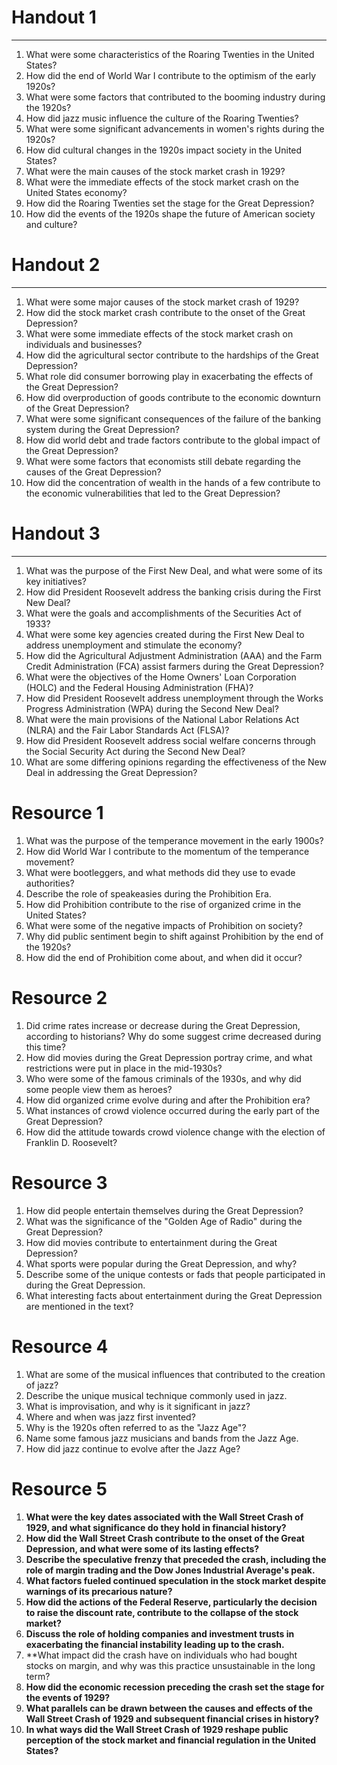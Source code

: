 # Handout 1
---
1. What were some characteristics of the Roaring Twenties in the United States?
2. How did the end of World War I contribute to the optimism of the early 1920s?
3. What were some factors that contributed to the booming industry during the 1920s?
4. How did jazz music influence the culture of the Roaring Twenties?
5. What were some significant advancements in women's rights during the 1920s?
6. How did cultural changes in the 1920s impact society in the United States?
7. What were the main causes of the stock market crash in 1929?
8. What were the immediate effects of the stock market crash on the United States economy?
9. How did the Roaring Twenties set the stage for the Great Depression?
10. How did the events of the 1920s shape the future of American society and culture?
# Handout 2
--- 
1. What were some major causes of the stock market crash of 1929?
2. How did the stock market crash contribute to the onset of the Great Depression?
3. What were some immediate effects of the stock market crash on individuals and businesses?
4. How did the agricultural sector contribute to the hardships of the Great Depression?
5. What role did consumer borrowing play in exacerbating the effects of the Great Depression?
6. How did overproduction of goods contribute to the economic downturn of the Great Depression?
7. What were some significant consequences of the failure of the banking system during the Great Depression?
8. How did world debt and trade factors contribute to the global impact of the Great Depression?
9. What were some factors that economists still debate regarding the causes of the Great Depression?
10. How did the concentration of wealth in the hands of a few contribute to the economic vulnerabilities that led to the Great Depression?
# Handout 3
---
1. What was the purpose of the First New Deal, and what were some of its key initiatives?
2. How did President Roosevelt address the banking crisis during the First New Deal?
3. What were the goals and accomplishments of the Securities Act of 1933?
4. What were some key agencies created during the First New Deal to address unemployment and stimulate the economy?
5. How did the Agricultural Adjustment Administration (AAA) and the Farm Credit Administration (FCA) assist farmers during the Great Depression?
6. What were the objectives of the Home Owners' Loan Corporation (HOLC) and the Federal Housing Administration (FHA)?
7. How did President Roosevelt address unemployment through the Works Progress Administration (WPA) during the Second New Deal?
8. What were the main provisions of the National Labor Relations Act (NLRA) and the Fair Labor Standards Act (FLSA)?
9. How did President Roosevelt address social welfare concerns through the Social Security Act during the Second New Deal?
10. What are some differing opinions regarding the effectiveness of the New Deal in addressing the Great Depression?
# Resource 1
1. What was the purpose of the temperance movement in the early 1900s?
2. How did World War I contribute to the momentum of the temperance movement?
3. What were bootleggers, and what methods did they use to evade authorities?
4. Describe the role of speakeasies during the Prohibition Era.
5. How did Prohibition contribute to the rise of organized crime in the United States?
6. What were some of the negative impacts of Prohibition on society?
7. Why did public sentiment begin to shift against Prohibition by the end of the 1920s?
8. How did the end of Prohibition come about, and when did it occur?
# Resource 2
1. Did crime rates increase or decrease during the Great Depression, according to historians? Why do some suggest crime decreased during this time?
2. How did movies during the Great Depression portray crime, and what restrictions were put in place in the mid-1930s?  
3. Who were some of the famous criminals of the 1930s, and why did some people view them as heroes?
4. How did organized crime evolve during and after the Prohibition era?
5. What instances of crowd violence occurred during the early part of the Great Depression?
6. How did the attitude towards crowd violence change with the election of Franklin D. Roosevelt?
# Resource 3
1. How did people entertain themselves during the Great Depression?
2. What was the significance of the "Golden Age of Radio" during the Great Depression?
3. How did movies contribute to entertainment during the Great Depression?
4. What sports were popular during the Great Depression, and why?
5. Describe some of the unique contests or fads that people participated in during the Great Depression.
6. What interesting facts about entertainment during the Great Depression are mentioned in the text?
# Resource 4
1. What are some of the musical influences that contributed to the creation of jazz?
2. Describe the unique musical technique commonly used in jazz.
3. What is improvisation, and why is it significant in jazz?
4. Where and when was jazz first invented?
5. Why is the 1920s often referred to as the "Jazz Age"?
6. Name some famous jazz musicians and bands from the Jazz Age.
7. How did jazz continue to evolve after the Jazz Age?
# Resource 5
1. **What were the key dates associated with the Wall Street Crash of 1929, and what significance do they hold in financial history?**
2. **How did the Wall Street Crash contribute to the onset of the Great Depression, and what were some of its lasting effects?**
3. **Describe the speculative frenzy that preceded the crash, including the role of margin trading and the Dow Jones Industrial Average's peak.**
4. **What factors fueled continued speculation in the stock market despite warnings of its precarious nature?**
5. **How did the actions of the Federal Reserve, particularly the decision to raise the discount rate, contribute to the collapse of the stock market?**
6. **Discuss the role of holding companies and investment trusts in exacerbating the financial instability leading up to the crash.**
7. **What impact did the crash have on individuals who had bought stocks on margin, and why was this practice unsustainable in the long term?
8. **How did the economic recession preceding the crash set the stage for the events of 1929?**
9. **What parallels can be drawn between the causes and effects of the Wall Street Crash of 1929 and subsequent financial crises in history?**
10. **In what ways did the Wall Street Crash of 1929 reshape public perception of the stock market and financial regulation in the United States?**